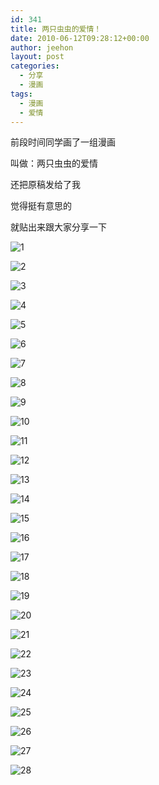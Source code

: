 ```yaml
---
id: 341
title: 两只虫虫的爱情！
date: 2010-06-12T09:28:12+00:00
author: jeehon
layout: post
categories:
  - 分享
  - 漫画
tags:
  - 漫画
  - 爱情
---
```

前段时间同学画了一组漫画
  
叫做：两只虫虫的爱情
  
还把原稿发给了我
  
觉得挺有意思的
  
就贴出来跟大家分享一下
  
<!--more-->


  
![1](http://pic.yupoo.com/jeehon/26307976b321/medium.jpg)

![2](http://pic.yupoo.com/jeehon/94236976b322/medium.jpg)

![3](http://pic.yupoo.com/jeehon/65202976b324/medium.jpg)

![4](http://pic.yupoo.com/jeehon/45145976b325/medium.jpg)

![5](http://pic.yupoo.com/jeehon/87886976b327/medium.jpg)

![6](http://pic.yupoo.com/jeehon/49357976b329/medium.jpg)

![7](http://pic.yupoo.com/jeehon/73249976b329/medium.jpg)

![8](http://pic.yupoo.com/jeehon/68609976b32b/medium.jpg)

![9](http://pic.yupoo.com/jeehon/49734976b32c/medium.jpg)

![10](http://pic.yupoo.com/jeehon/71079976b32e/medium.jpg)

![11](http://pic.yupoo.com/jeehon/46225976b330/medium.jpg)

![12](http://pic.yupoo.com/jeehon/98972976b330/medium.jpg)

![13](http://pic.yupoo.com/jeehon/63829976b332/medium.jpg)

![14](http://pic.yupoo.com/jeehon/57563976b334/medium.jpg)

![15](http://pic.yupoo.com/jeehon/24264976b336/medium.jpg)

![16](http://pic.yupoo.com/jeehon/67732976b338/medium.jpg)

![17](http://pic.yupoo.com/jeehon/38767976b339/medium.jpg)

![18](http://pic.yupoo.com/jeehon/51392976b33b/medium.jpg)

![19](http://pic.yupoo.com/jeehon/53240976b33b/medium.jpg)

![20](http://pic.yupoo.com/jeehon/43359976b33d/medium.jpg)

![21](http://pic.yupoo.com/jeehon/31165976b33e/medium.jpg)

![22](http://pic.yupoo.com/jeehon/07852976b340/medium.jpg)

![23](http://pic.yupoo.com/jeehon/28259976b340/medium.jpg)

![24](http://pic.yupoo.com/jeehon/48192976b342/medium.jpg)

![25](http://pic.yupoo.com/jeehon/91542976b343/medium.jpg)

![26](http://pic.yupoo.com/jeehon/01902976b346/medium.jpg)

![27](http://pic.yupoo.com/jeehon/22505976b348/medium.jpg)

![28](http://pic.yupoo.com/jeehon/76393976b349/medium.jpg)